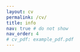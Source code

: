 ```yaml
---
layout: cv
permalink: /cv/
title: info
nav: true # do not show
nav_order: 4
# cv_pdf: example_pdf.pdf
---
```

